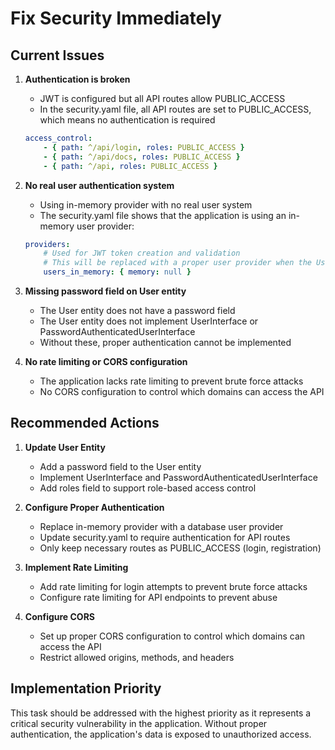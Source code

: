 # Fix Security Immediately

## Current Issues

1. **Authentication is broken**
   - JWT is configured but all API routes allow PUBLIC_ACCESS
   - In the security.yaml file, all API routes are set to PUBLIC_ACCESS, which means no authentication is required
   ```yaml
   access_control:
       - { path: ^/api/login, roles: PUBLIC_ACCESS }
       - { path: ^/api/docs, roles: PUBLIC_ACCESS }
       - { path: ^/api, roles: PUBLIC_ACCESS }
   ```

2. **No real user authentication system**
   - Using in-memory provider with no real user system
   - The security.yaml file shows that the application is using an in-memory user provider:
   ```yaml
   providers:
       # Used for JWT token creation and validation
       # This will be replaced with a proper user provider when the User entity is implemented
       users_in_memory: { memory: null }
   ```

3. **Missing password field on User entity**
   - The User entity does not have a password field
   - The User entity does not implement UserInterface or PasswordAuthenticatedUserInterface
   - Without these, proper authentication cannot be implemented

4. **No rate limiting or CORS configuration**
   - The application lacks rate limiting to prevent brute force attacks
   - No CORS configuration to control which domains can access the API

## Recommended Actions

1. **Update User Entity**
   - Add a password field to the User entity
   - Implement UserInterface and PasswordAuthenticatedUserInterface
   - Add roles field to support role-based access control

2. **Configure Proper Authentication**
   - Replace in-memory provider with a database user provider
   - Update security.yaml to require authentication for API routes
   - Only keep necessary routes as PUBLIC_ACCESS (login, registration)

3. **Implement Rate Limiting**
   - Add rate limiting for login attempts to prevent brute force attacks
   - Configure rate limiting for API endpoints to prevent abuse

4. **Configure CORS**
   - Set up proper CORS configuration to control which domains can access the API
   - Restrict allowed origins, methods, and headers

## Implementation Priority

This task should be addressed with the highest priority as it represents a critical security vulnerability in the application. Without proper authentication, the application's data is exposed to unauthorized access.
